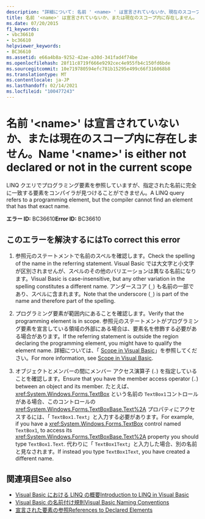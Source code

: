 ```yaml
---
description: "詳細について: 名前 ' <name> ' は宣言されていないか、現在のスコープ内にありません。"
title: 名前 '<name>' は宣言されていないか、または現在のスコープ内に存在しません。
ms.date: 07/20/2015
f1_keywords:
- vbc36610
- bc36610
helpviewer_keywords:
- BC36610
ms.assetid: e66a4b8a-9252-42ae-a30d-341fad4f74be
ms.openlocfilehash: 28f11c8719f666e9292cec4e955fb4c150fd6bde
ms.sourcegitcommit: 10e719780594efc781b15295e499c66f316068b8
ms.translationtype: MT
ms.contentlocale: ja-JP
ms.lasthandoff: 02/14/2021
ms.locfileid: "100477243"
---
```

# <a name="name-name-is-either-not-declared-or-not-in-the-current-scope"></a><span data-ttu-id="9fc8a-103">名前 '\<name>' は宣言されていないか、または現在のスコープ内に存在しません。</span><span class="sxs-lookup"><span data-stu-id="9fc8a-103">Name '\<name>' is either not declared or not in the current scope</span></span>

<span data-ttu-id="9fc8a-104">LINQ クエリでプログラミング要素を参照していますが、指定された名前に完全に一致する要素をコンパイラが見つけることができません。</span><span class="sxs-lookup"><span data-stu-id="9fc8a-104">A LINQ query refers to a programming element, but the compiler cannot find an element that has that exact name.</span></span>  
  
 <span data-ttu-id="9fc8a-105">**エラー ID:** BC36610</span><span class="sxs-lookup"><span data-stu-id="9fc8a-105">**Error ID:** BC36610</span></span>  
  
## <a name="to-correct-this-error"></a><span data-ttu-id="9fc8a-106">このエラーを解決するには</span><span class="sxs-lookup"><span data-stu-id="9fc8a-106">To correct this error</span></span>  
  
1. <span data-ttu-id="9fc8a-107">参照元のステートメントで名前のスペルを確認します。</span><span class="sxs-lookup"><span data-stu-id="9fc8a-107">Check the spelling of the name in the referring statement.</span></span> <span data-ttu-id="9fc8a-108">Visual Basic では大文字と小文字が区別されませんが、スペルのその他のバリエーションは異なる名前になります。</span><span class="sxs-lookup"><span data-stu-id="9fc8a-108">Visual Basic is case-insensitive, but any other variation in the spelling constitutes a different name.</span></span> <span data-ttu-id="9fc8a-109">アンダースコア (`_`) も名前の一部であり、スペルに含まれます。</span><span class="sxs-lookup"><span data-stu-id="9fc8a-109">Note that the underscore (`_`) is part of the name and therefore part of the spelling.</span></span>  
  
2. <span data-ttu-id="9fc8a-110">プログラミング要素が範囲内にあることを確認します。</span><span class="sxs-lookup"><span data-stu-id="9fc8a-110">Verify that the programming element is in scope.</span></span> <span data-ttu-id="9fc8a-111">参照元のステートメントがプログラミング要素を宣言している領域の外部にある場合は、要素名を修飾する必要がある場合があります。</span><span class="sxs-lookup"><span data-stu-id="9fc8a-111">If the referring statement is outside the region declaring the programming element, you might have to qualify the element name.</span></span> <span data-ttu-id="9fc8a-112">詳細については、「 [Scope in Visual Basic](../programming-guide/language-features/declared-elements/scope.md)」を参照してください。</span><span class="sxs-lookup"><span data-stu-id="9fc8a-112">For more information, see [Scope in Visual Basic](../programming-guide/language-features/declared-elements/scope.md).</span></span>  
  
3. <span data-ttu-id="9fc8a-113">オブジェクトとメンバーの間にメンバー アクセス演算子 (`.`) を指定していることを確認します。</span><span class="sxs-lookup"><span data-stu-id="9fc8a-113">Ensure that you have the member access operator (`.`) between an object and its member.</span></span> <span data-ttu-id="9fc8a-114">たとえば、 <xref:System.Windows.Forms.TextBox> という名前の `TextBox1`コントロールがある場合、このコントロールの <xref:System.Windows.Forms.TextBoxBase.Text%2A> プロパティにアクセスするには、「 `TextBox1.Text`」と入力する必要があります。</span><span class="sxs-lookup"><span data-stu-id="9fc8a-114">For example, if you have a <xref:System.Windows.Forms.TextBox> control named `TextBox1`, to access its <xref:System.Windows.Forms.TextBoxBase.Text%2A> property you should type `TextBox1.Text`.</span></span> <span data-ttu-id="9fc8a-115">代わりに「 `TextBox1Text`」と入力した場合、別の名前と見なされます。</span><span class="sxs-lookup"><span data-stu-id="9fc8a-115">If instead you type `TextBox1Text`, you have created a different name.</span></span>  
  
## <a name="see-also"></a><span data-ttu-id="9fc8a-116">関連項目</span><span class="sxs-lookup"><span data-stu-id="9fc8a-116">See also</span></span>

- [<span data-ttu-id="9fc8a-117">Visual Basic における LINQ の概要</span><span class="sxs-lookup"><span data-stu-id="9fc8a-117">Introduction to LINQ in Visual Basic</span></span>](../programming-guide/language-features/linq/introduction-to-linq.md)
- [<span data-ttu-id="9fc8a-118">Visual Basic の名前付け規則</span><span class="sxs-lookup"><span data-stu-id="9fc8a-118">Visual Basic Naming Conventions</span></span>](../programming-guide/program-structure/naming-conventions.md)
- [<span data-ttu-id="9fc8a-119">宣言された要素の参照</span><span class="sxs-lookup"><span data-stu-id="9fc8a-119">References to Declared Elements</span></span>](../programming-guide/language-features/declared-elements/references-to-declared-elements.md)
